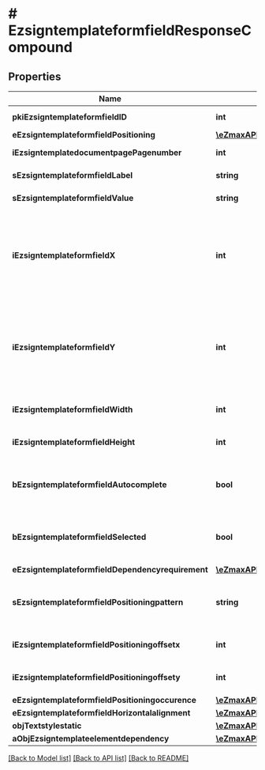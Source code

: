 # # EzsigntemplateformfieldResponseCompound

## Properties

Name | Type | Description | Notes
------------ | ------------- | ------------- | -------------
**pkiEzsigntemplateformfieldID** | **int** | The unique ID of the Ezsigntemplateformfield |
**eEzsigntemplateformfieldPositioning** | [**\eZmaxAPI\Model\FieldEEzsigntemplateformfieldPositioning**](FieldEEzsigntemplateformfieldPositioning.md) |  | [optional]
**iEzsigntemplatedocumentpagePagenumber** | **int** | The page number in the Ezsigntemplatedocument |
**sEzsigntemplateformfieldLabel** | **string** | The Label for the Ezsigntemplateformfield |
**sEzsigntemplateformfieldValue** | **string** | The value for the Ezsigntemplateformfield | [optional]
**iEzsigntemplateformfieldX** | **int** | The X coordinate (Horizontal) where to put the Ezsigntemplateformfield on the Ezsigntemplatepage.  Coordinate is calculated at 100dpi (dot per inch). So for example, if you want to put the Ezsigntemplateformfield 2 inches from the left border of the page, you would use \&quot;200\&quot; for the X coordinate. | [optional]
**iEzsigntemplateformfieldY** | **int** | The Y coordinate (Vertical) where to put the Ezsigntemplateformfield on the Ezsigntemplatepage.  Coordinate is calculated at 100dpi (dot per inch). So for example, if you want to put the Ezsigntemplateformfield 3 inches from the top border of the page, you would use \&quot;300\&quot; for the Y coordinate. | [optional]
**iEzsigntemplateformfieldWidth** | **int** | The Width of the Ezsigntemplateformfield in pixels calculated at 100 DPI |
**iEzsigntemplateformfieldHeight** | **int** | The Height of the Ezsigntemplateformfield in pixels calculated at 100 DPI |
**bEzsigntemplateformfieldAutocomplete** | **bool** | Whether the Ezsigntemplateformfield allows the use of the autocomplete of the browser.  This can only be set if eEzsigntemplateformfieldgroupType is **Text** | [optional]
**bEzsigntemplateformfieldSelected** | **bool** | Whether the Ezsigntemplateformfield is selected or not by default.  This can only be set if eEzsigntemplateformfieldgroupType is **Checkbox** or **Radio** | [optional]
**eEzsigntemplateformfieldDependencyrequirement** | [**\eZmaxAPI\Model\FieldEEzsigntemplateformfieldDependencyrequirement**](FieldEEzsigntemplateformfieldDependencyrequirement.md) |  | [optional]
**sEzsigntemplateformfieldPositioningpattern** | **string** | The string pattern to search for the positioning. **This is not a regexp**  This will be required if **eEzsigntemplateformfieldPositioning** is set to **PerCoordinates** | [optional]
**iEzsigntemplateformfieldPositioningoffsetx** | **int** | The offset X  This will be required if **eEzsigntemplateformfieldPositioning** is set to **PerCoordinates** | [optional]
**iEzsigntemplateformfieldPositioningoffsety** | **int** | The offset Y  This will be required if **eEzsigntemplateformfieldPositioning** is set to **PerCoordinates** | [optional]
**eEzsigntemplateformfieldPositioningoccurence** | [**\eZmaxAPI\Model\FieldEEzsigntemplateformfieldPositioningoccurence**](FieldEEzsigntemplateformfieldPositioningoccurence.md) |  | [optional]
**eEzsigntemplateformfieldHorizontalalignment** | [**\eZmaxAPI\Model\EnumHorizontalalignment**](EnumHorizontalalignment.md) |  | [optional]
**objTextstylestatic** | [**\eZmaxAPI\Model\TextstylestaticResponseCompound**](TextstylestaticResponseCompound.md) |  | [optional]
**aObjEzsigntemplateelementdependency** | [**\eZmaxAPI\Model\EzsigntemplateelementdependencyResponseCompound[]**](EzsigntemplateelementdependencyResponseCompound.md) |  | [optional]

[[Back to Model list]](../../README.md#models) [[Back to API list]](../../README.md#endpoints) [[Back to README]](../../README.md)
